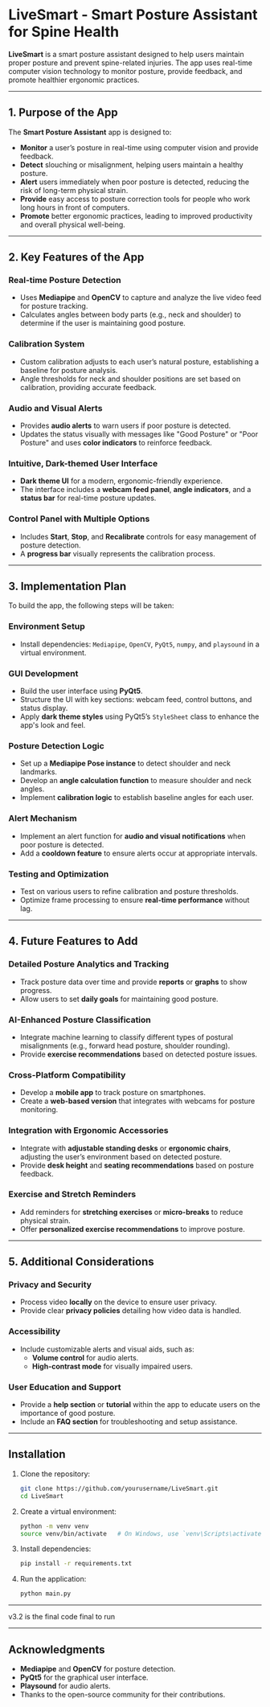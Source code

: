 # LiveSmart - Smart Posture Assistant for Spine Health

**LiveSmart** is a smart posture assistant designed to help users maintain proper posture and prevent spine-related injuries. The app uses real-time computer vision technology to monitor posture, provide feedback, and promote healthier ergonomic practices.

---

## 1. Purpose of the App

The **Smart Posture Assistant** app is designed to:

- **Monitor** a user’s posture in real-time using computer vision and provide feedback.
- **Detect** slouching or misalignment, helping users maintain a healthy posture.
- **Alert** users immediately when poor posture is detected, reducing the risk of long-term physical strain.
- **Provide** easy access to posture correction tools for people who work long hours in front of computers.
- **Promote** better ergonomic practices, leading to improved productivity and overall physical well-being.

---

## 2. Key Features of the App

### Real-time Posture Detection

- Uses **Mediapipe** and **OpenCV** to capture and analyze the live video feed for posture tracking.
- Calculates angles between body parts (e.g., neck and shoulder) to determine if the user is maintaining good posture.

### Calibration System

- Custom calibration adjusts to each user’s natural posture, establishing a baseline for posture analysis.
- Angle thresholds for neck and shoulder positions are set based on calibration, providing accurate feedback.

### Audio and Visual Alerts

- Provides **audio alerts** to warn users if poor posture is detected.
- Updates the status visually with messages like "Good Posture" or "Poor Posture" and uses **color indicators** to reinforce feedback.

### Intuitive, Dark-themed User Interface

- **Dark theme UI** for a modern, ergonomic-friendly experience.
- The interface includes a **webcam feed panel**, **angle indicators**, and a **status bar** for real-time posture updates.

### Control Panel with Multiple Options

- Includes **Start**, **Stop**, and **Recalibrate** controls for easy management of posture detection.
- A **progress bar** visually represents the calibration process.

---

## 3. Implementation Plan

To build the app, the following steps will be taken:

### Environment Setup

- Install dependencies: `Mediapipe`, `OpenCV`, `PyQt5`, `numpy`, and `playsound` in a virtual environment.

### GUI Development

- Build the user interface using **PyQt5**.
- Structure the UI with key sections: webcam feed, control buttons, and status display.
- Apply **dark theme styles** using PyQt5’s `StyleSheet` class to enhance the app's look and feel.

### Posture Detection Logic

- Set up a **Mediapipe Pose instance** to detect shoulder and neck landmarks.
- Develop an **angle calculation function** to measure shoulder and neck angles.
- Implement **calibration logic** to establish baseline angles for each user.

### Alert Mechanism

- Implement an alert function for **audio and visual notifications** when poor posture is detected.
- Add a **cooldown feature** to ensure alerts occur at appropriate intervals.

### Testing and Optimization

- Test on various users to refine calibration and posture thresholds.
- Optimize frame processing to ensure **real-time performance** without lag.

---

## 4. Future Features to Add

### Detailed Posture Analytics and Tracking

- Track posture data over time and provide **reports** or **graphs** to show progress.
- Allow users to set **daily goals** for maintaining good posture.

### AI-Enhanced Posture Classification

- Integrate machine learning to classify different types of postural misalignments (e.g., forward head posture, shoulder rounding).
- Provide **exercise recommendations** based on detected posture issues.

### Cross-Platform Compatibility

- Develop a **mobile app** to track posture on smartphones.
- Create a **web-based version** that integrates with webcams for posture monitoring.

### Integration with Ergonomic Accessories

- Integrate with **adjustable standing desks** or **ergonomic chairs**, adjusting the user’s environment based on detected posture.
- Provide **desk height** and **seating recommendations** based on posture feedback.

### Exercise and Stretch Reminders

- Add reminders for **stretching exercises** or **micro-breaks** to reduce physical strain.
- Offer **personalized exercise recommendations** to improve posture.

---

## 5. Additional Considerations

### Privacy and Security

- Process video **locally** on the device to ensure user privacy.
- Provide clear **privacy policies** detailing how video data is handled.

### Accessibility

- Include customizable alerts and visual aids, such as:
  - **Volume control** for audio alerts.
  - **High-contrast mode** for visually impaired users.

### User Education and Support

- Provide a **help section** or **tutorial** within the app to educate users on the importance of good posture.
- Include an **FAQ section** for troubleshooting and setup assistance.

---

## Installation

1. Clone the repository:
    ```bash
    git clone https://github.com/yourusername/LiveSmart.git
    cd LiveSmart
    ```

2. Create a virtual environment:
    ```bash
    python -m venv venv
    source venv/bin/activate   # On Windows, use `venv\Scripts\activate`
    ```

3. Install dependencies:
    ```bash
    pip install -r requirements.txt
    ```

4. Run the application:
    ```bash
    python main.py
    ```

---

v3.2 is the final code final to run 

---

## Acknowledgments

- **Mediapipe** and **OpenCV** for posture detection.
- **PyQt5** for the graphical user interface.
- **Playsound** for audio alerts.
- Thanks to the open-source community for their contributions.

